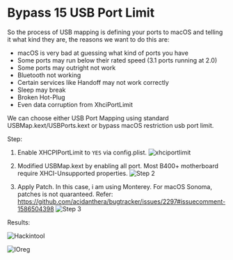 # Bypass 15 USB Port Limit

So the process of USB mapping is defining your ports to macOS and telling it what kind they are, the reasons we want to do this are:

- macOS is very bad at guessing what kind of ports you have
- Some ports may run below their rated speed (3.1 ports running at 2.0)
- Some ports may outright not work
- Bluetooth not working
- Certain services like Handoff may not work correctly
- Sleep may break
- Broken Hot-Plug
- Even data corruption from XhciPortLimit

We can choose either USB Port Mapping using standard USBMap.kext/USBPorts.kext or bypass macOS restriction usb port limit.

Step:

  1. Enable XHCPIPortLimit to `YES` via config.plist.
  ![xhciportlimit](https://github.com/iamyounix/msimagb460_tomahawk/assets/72515939/3fb7b8bf-09fd-4def-987d-b292e31415c1)

  2. Modified USBMap.kext by enabling all port. Most B400+ motherboard require XHCI-Unsupported properties.
  ![Step 2](https://github.com/iamyounix/msimagb460_tomahawk/assets/72515939/950ed557-2b15-4d19-958c-fdfd7a9d3ba7)

  3. Apply Patch. In this case, i am using Monterey. For macOS Sonoma, patches is not quaranteed. Refer: https://github.com/acidanthera/bugtracker/issues/2297#issuecomment-1586504398
  ![Step 3](https://github.com/iamyounix/msimagb460_tomahawk/assets/72515939/3dcf25bc-a45d-4704-9094-d9e953f3f678)

Results:

  ![Hackintool](https://github.com/iamyounix/msimagb460_tomahawk/assets/72515939/188e8063-b267-4263-9617-49e165216e0f)

  ![IOreg](https://github.com/iamyounix/msimagb460_tomahawk/assets/72515939/94591441-9d9b-439a-8041-131f7a56d3bd)
